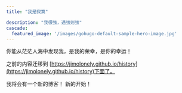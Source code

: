```yaml
---
title: "我是寂寞"

description: "我很强，遇强则强"
cascade:
  featured_image: '/images/gohugo-default-sample-hero-image.jpg'
---
```


你能从茫茫人海中发现我，是我的荣幸，是你的幸运！


之前的内容迁移到 [https://jimolonely.github.io/history](https://jimolonely.github.io/history)下面了。

我将会有一个新的博客！
新的开始！


